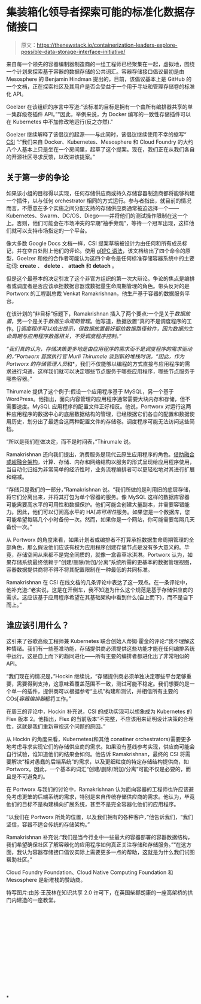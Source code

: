 # 集装箱化领导者探索可能的标准化数据存储接口

> 原文：<https://thenewstack.io/containerization-leaders-explore-possible-data-storage-interface-initiative/>

来自每一个领先的容器编制器制造商的一组工程师已经聚集在一起，虚拟地，围绕一个计划来探索基于容器的数据存储的公共词汇。容器存储接口倡议最初是由 Mesosphere 的 Benjamin Hindman 提出的，目前，该倡议基本上是 GitHub 的一个文档，正在探索社区及其用户是否会受益于一个用于寻址和管理存储卷的标准化 API。

Goelzer 在该组织的序言中写道:“该标准的目标是拥有一个由所有编排器共享的单一集群级卷插件 API。”"因此，举例来说，为 Docker 编写的一致性存储插件可以在 Kubernetes 中不加修改地运行(反之亦然)."

Goelzer 继续解释了该倡议的起源——与此同时，该倡议继续使用不幸的缩写“ [CSI](http://www.cbs.com/shows/csi/) ”:“我们来自 Docker、Kubernetes、Mesosphere 和 Cloud Foundry 的大约八个人基本上只是坐在一个房间里，起草了这个提案。现在，我们正在从我们各自的开源社区寻求反馈，以改进该提案。”

## 关于第一步的争论

如果该小组的目标得以实现，任何存储供应商或持久存储容器制造商都将能够构建一个插件，以与任何 orchestrator 相同的方式运行。参与者指出，就目前的情况而言，不愿意在多个实施之间分配支持的存储供应商通常被迫选择一个——Kubernetes、Swarm、DC/OS、Diego——并将他们的测试操作限制在这一个上。否则，他们可能会在市场冲突的早期“袖手旁观”，等待一个冠军出现，这样他们就可以支持市场指定的一个平台。

像大多数 Google Docs 文档一样，CSI 提案草稿被设计为由任何和所有成员标记，并在空白处附上他们的评论。使用 [gRPC 语法](https://thenewstack.io/cncf-adds-googles-grpc-remote-call-project-big-tent/)，该文档给出了四个命令的原型，Goelzer 和他的合作者可能认为这四个命令是任何标准存储容器系统中的主要动词: **create** 、 **delete** 、 **attach** 和 **detach** 。

但是这个最基本的决定引发了这个非官方组织的第一次大辩论。争论的焦点是编排者或调度者是否应该承担数据容器或数据量生命周期管理的角色。带头反对的是 Portworx 的工程副总裁 Venkat Ramakrishnan，他生产基于容器的数据服务平台。

在该计划的“非目标”标题下，Ramakrishnan 插入了两个要点:一个是关于*数据放置*，另一个是关于*数据生命周期管理*。他写道，数据放置“真的不是调度程序的工作。[*]调度程序可以给出提示，但数据放置最好留给数据路径软件，因为数据的生命周期与应用程序数据相关，不受调度程序控制。”*

 *“我们真的认为，存储决策更多地是由应用程序的需求而不是调度程序的需求驱动的，”Portworx 首席执行官 Murli Thirumale 谈到新的堆栈时说。“因此，作为 Portworx 的存储管理人员*和*，我们不仅能够以编程的方式直接与应用程序的需求进行沟通，这样我们就可以决定哪些节点服务于哪些应用程序，哪些节点服务于哪些容器。”

Thirumale 提供了这个例子:假设一个应用程序基于 MySQL，另一个基于 WordPress。他指出，面向内容管理的应用程序通常需要大块内存和存储，但不需要速度。MySQL 应用程序的配置文件正好相反。他说，Portworx 对运行这两种应用程序的数据中心的底层数据结构的管理，已经根据它们各自的配置和数据使用历史，划分出了最适合这两种配置文件的存储卷。调度程序可能无法访问这些简档。

“所以是我们在做决定，而不是时间表，”Thirumale 说。

Ramakrishnan 还向我们提出，消费服务是现代云原生应用程序的角色。[借助融合或超融合架构](http://www.datacenterknowledge.com/archives/2017/03/20/isnt-hyperconvergence-converging/)，计算、存储、内存和网络结构以服务的形式呈现给应用程序使用，当自动化归结为非常简单的经济性时，业务流程编排者可以更轻松地对其进行扩展和缩减。

“存储只是我们的一部分，”Ramakrishnan 说。“我们所做的是利用旧的底层存储，将它们分离出来，并将其打包为单个容器的服务。像 MySQL 这样的数据库容器可能需要高水平的可用性和数据保护。他们可能会创建大量副本，并需要容错能力。因此，他们可以订阅高水平的 HA[*高可用性*服务。如果您是一个数据库，您可能希望每隔几个小时备份一次。然而，如果你是一个网站，你可能需要每隔几天备份一次。”

从 Portworx 的角度来看，如果计划者或编排者不打算承担数据生命周期管理的全部角色，那么假设他们应该有权为应用程序创建存储节点是没有多大意义的。毕竟，存储空间从来都不是完全同质的，就像一盒香草冰淇淋。Portworx 认为，如果存储系统最终依赖于“创建/删除/附加/分离”系统所需的更基本的数据管理视图，容器数据提供商将不得不将其配置限制在一种最低的共同标准。

Ramakrishnan 在 CSI 在线文档的几条评论中表达了这一观点。在一条评论中，他补充道:“老实说，这是在开倒车，我不知道为什么这个规范是基于存储供应商的需求。这应该基于应用程序希望在其基础架构中看到什么(自上而下)，而不是自下而上。”

## 谁应该引用什么？

这引来了谷歌高级工程师兼 Kubernetes 联合创始人蒂姆·霍金的评论:“我不理解这种情绪。我们有一些基准功能，存储提供商必须提供这些功能才能在任何编排系统中运行。这是自上而下的趋同进化——所有主要的编排者都进化出了非常相似的 API。

“我们现在的情况是，”Hockin 继续说，“存储提供商必须单独决定哪些平台足够重要，需要得到支持，这意味着覆盖范围不一致，测试可能不稳定。我们想要的是一个单一的插件，提供商可以根据参考“主机”构建和测试，并相信所有主要的 COs[*容器编排器*都将工作。”

在周三的评论中，Hockin 补充说，CSI 的成功实现可以想象成为 Kubernetes 的 Flex 版本 2。他指出，Flex 的当前版本“不完整，不应该用来证明设计决策的合理性，这就是我们重新审视这个问题的原因。”

从 Hockin 的角度来看，Kubernetes(和其他 conatiner orchestrators)需要更多地考虑寻求实现它们的存储供应商的需求。如果没有基线参考实现，供应商可能会自行试验，谁知道他们的结果会如何。他告诉 Ramakrishnan，最终的 CSI 将需要解决“相对愚蠢的后端系统”的需求，以及更细粒度的特定存储结构提供商，如 Portworx。因此，一个基本的词汇“创建/删除/附加/分离”可能不仅是必要的，而且是不可避免的。

在 Portworx 与我们的讨论中，Ramakrishnan 认为面向容器的工程师也许应该避免考虑更笨的后端系统的需求，特别是来自传统存储供应商的需求。他认为，毕竟他们的目标不是构建横向扩展系统，甚至不是完全容器化他们的应用程序。

“以我们在 Portworx 所处的位置，以及我们拥有的各种客户，”他告诉我们，“我们坚信，容器不适合传统的存储架构。”

Ramakrishnan 补充说:“我们是当今行业中一些最大的容器部署的容器数据结构，我们希望确保社区了解容器化的应用程序如何真正关注存储和存储服务。”“在这方面，我认为容器存储接口倡议实际上需要更多一点的帮助，这就是为什么我们试图帮助社区。”

Cloud Foundry Foundation、Cloud Native Computing Foundation 和 Mesosphere 是新堆栈的赞助商。

特写图片:由苏·王茂林在知识共享 2.0 许可下，在英国柴郡朗康的一座高架桥的拱门内建造的一座教堂。

<svg xmlns:xlink="http://www.w3.org/1999/xlink" viewBox="0 0 68 31" version="1.1"><title>Group</title> <desc>Created with Sketch.</desc></svg>*